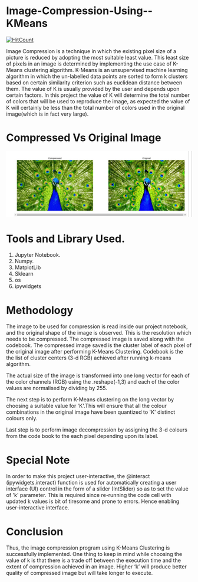 # Image-Compression-Using--KMeans

[![HitCount](http://hits.dwyl.com/PaulSudarshan/Image-Compression-Using-KMeans-Clustering.svg)](http://hits.dwyl.com/PaulSudarshan/Image-Compression-Using-KMeans-Clustering)

Image Compression is a technique in which the existing pixel size of a picture is reduced by adopting the most suitable least value. This least size of pixels in an image is determined by implementing the use case of K-Means clustering algorithm. K-Means is an unsupervised machine learning algorithm in which the un-labelled data points are sorted to form k clusters based on certain similarity criterion such as euclidean distance between them. The value of K is usually provided by the user and depends upon certain factors. In this project the value of K will determine the total number of colors that will be used to reproduce the image, as expected the value of K will certainly be less than the total number of colors used in the original image(which is in fact very large).  

# Compressed Vs Original Image
![](images/peacock.jpg)   
# Tools and Library Used.
1. Jupyter Notebook.
2. Numpy.
3. MatplotLib
4. Sklearn
5. os
6. ipywidgets

# Methodology
The image to be used for compression is read inside our project notebook, and the original shape of the image is observed. This is the resolution which needs to be compressed. The compressed image is saved along with the codebook. The compressed image saved is the cluster label of each pixel of the original image after performing K-Means Clustering. Codebook is the the list of cluster centers (3-d RGB) achieved after running k-means algorithm.  

The actual size of the image is transformed into one long vector for each of the color channels (RGB) using the .reshape(-1,3) and each of the color values are normalised by dividing by 255.

The next step is to perform K-Means clustering on the long vector by choosing a suitable value for 'K'.This will ensure that all the colour combinations in the original image have been quantized to 'K' distinct colours only.

Last step is to perform image decompression by assigning the 3-d colours from the code book to the each pixel depending upon its label.

# Special Note
In order to make this project user-interactive, the @interact (ipywidgets.interact) function is used for automatically creating a user interface (UI) control in the form of a slider (IntSlider) so as to set the value of 'k' parameter. This is required since re-running the code cell with updated k values is bit of tiresome and prone to errors. Hence enabling user-interactive interface.

# Conclusion
Thus, the image compression program using K-Means Clustering is successfully implemented. One thing to keep in mind while choosing the value of k is that there is a trade off between the execution time and the extent of compression achieved in an image. Higher ‘k’ will produce better quality of compressed image but will take longer to execute.
